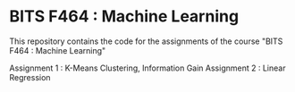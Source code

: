 # BITS F464 : Machine Learning 

This repository contains the code for the assignments of the course "BITS F464 : Machine Learning"

Assignment 1 : K-Means Clustering, Information Gain 
Assignment 2 : Linear Regression
